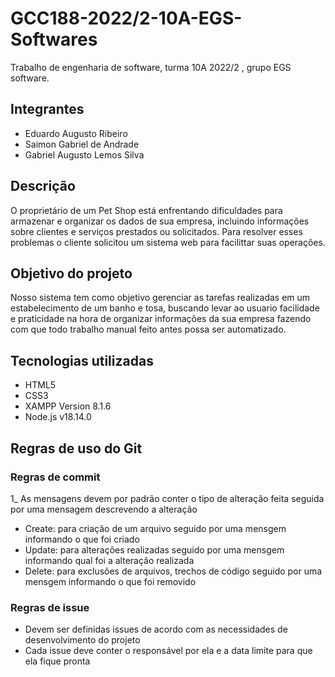 # GCC188-2022/2-10A-EGS-Softwares
Trabalho de engenharia de software, turma 10A 2022/2 , grupo EGS software.

## Integrantes

- Eduardo Augusto Ribeiro
- Saimon Gabriel de Andrade
- Gabriel Augusto Lemos Silva

## Descrição
O proprietário de um Pet Shop está enfrentando dificuldades para armazenar e organizar os dados de sua empresa, incluindo informações sobre clientes e serviços prestados ou solicitados. Para resolver esses problemas o cliente solicitou um sistema web para facilittar suas operações.

## Objetivo do projeto 
Nosso sistema tem como objetivo gerenciar as tarefas realizadas em um estabelecimento de um banho e tosa, buscando levar ao usuario facilidade e praticidade na hora de organizar informações da sua empresa fazendo com que todo trabalho manual feito antes possa ser automatizado. 

## Tecnologias utilizadas

+ HTML5
+ CSS3
+ XAMPP Version 8.1.6 
+ Node.js v18.14.0

## Regras de uso do Git

### Regras de commit

1_ As mensagens devem por padrão conter o tipo de alteração feita seguida por uma mensagem descrevendo a alteração
  - Create: para criação de um arquivo seguido por uma mensgem informando o que foi criado
  - Update: para alterações realizadas seguido por uma mensgem informando qual foi a alteração realizada
  - Delete: para exclusões de arquivos, trechos de código seguido por uma mensgem informando o que foi removido
  
### Regras de issue

- Devem ser definidas issues de acordo com as necessidades de desenvolvimento do projeto
- Cada issue deve conter o responsável por ela e a data limite para que ela fique pronta
